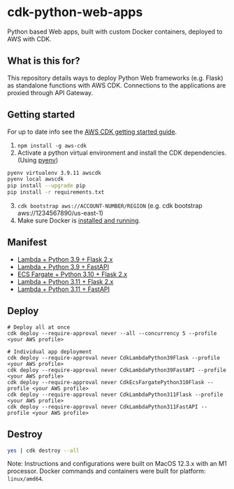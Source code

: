 # cdk-python-web-apps

Python based Web apps, built with custom Docker containers, deployed to AWS with CDK.

## What is this for?

This repository details ways to deploy Python Web frameworks (e.g. Flask) as standalone functions with AWS CDK.  Connections to the applications are proxied through API Gateway.

## Getting started

For up to date info see the [AWS CDK getting started guide](https://docs.aws.amazon.com/cdk/v2/guide/getting_started.html).

1.  `npm install -g aws-cdk`
2.  Activate a python virtual environment and install the CDK dependencies. (Using [pyenv](https://github.com/pyenv/pyenv)) 

```zsh
pyenv virtualenv 3.9.11 awscdk
pyenv local awscdk
pip install --upgrade pip
pip install -r requirements.txt
```

3.  `cdk bootstrap aws://ACCOUNT-NUMBER/REGION` (e.g. cdk bootstrap aws://1234567890/us-east-1)
4.  Make sure Docker is [installed and running](https://www.docker.com/products/docker-desktop/).

## Manifest

-   [Lambda + Python 3.9 + Flask 2.x](stacks/cdk_lambda_python_3_9_flask/)
-   [Lambda + Python 3.9 + FastAPI](stacks/cdk_lambda_python_3_9_fastapi/)
-   [ECS Fargate + Python 3.10 + Flask 2.x](stacks/cdk_ecs_python_3_10_flask/)
-   [Lambda + Python 3.11 + Flask 2.x](stacks/cdk_lambda_python_3_11_flask/)
-   [Lambda + Python 3.11 + FastAPI](stacks/cdk_lambda_python_3_11_fastapi/)

## Deploy

    # Deploy all at once
    cdk deploy --require-approval never --all --concurrency 5 --profile <your AWS profile>

    # Individual app deployment
    cdk deploy --require-approval never CdkLambdaPython39Flask --profile <your AWS profile>
    cdk deploy --require-approval never CdkLambdaPython39FastAPI --profile <your AWS profile>
    cdk deploy --require-approval never CdkEcsFargatePython310Flask --profile <your AWS profile>
    cdk deploy --require-approval never CdkLambdaPython311Flask --profile <your AWS profile>
    cdk deploy --require-approval never CdkLambdaPython311FastAPI --profile <your AWS profile>

## Destroy

```zsh
yes | cdk destroy --all
```

Note: Instructions and configurations were built on MacOS 12.3.x with an M1 processor.  Docker commands and containers were built for platform: `linux/amd64`.
